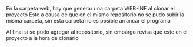 En la carpeta web, hay que generar una carpeta WEB-INF al clonar el proyecto
Este a causa de que en el mismo repositorio no se pudo subir la misma carpeta, sin esta carpeta no es posible arrancar el programa

Al final si se pudo agregar al repositorio, sin embargo revisa que este en el proyecto a la hora de clonarlo
